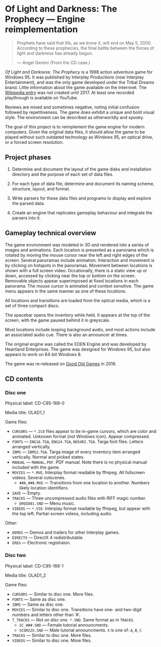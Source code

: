 # Of Light and Darkness: The Prophecy — Engine reimplementation

> Prophets have said that life, as we know it, will end on May 5, 2000.
> According to these prophecies, the final battle between the forces of light
> and darkness has already begun.
>
> — Angel Gemini (From the CD case.)

*Of Light and Darkness: The Prophecy* is a 1998 action adventure game for
Windows 95. It was published by Interplay Productions (now Interplay
Entertainment), and was the only game developed under the Tribal Dreams brand.
Little information about the game available on the Internnet. The
[Wikipedia entry][wiki] was not created until 2017. At least one recorded
playthrough is available on YouTube.

Reviews are mixed and sometimes negative, noting initial confusion followed by
repetitiveness. The game does exhibit a unique and bold visual style. The
environment can be described as otherworldly and spooky.

The goal of this project is to reimplement the game engine for modern
computers. Given the original data files, it should allow the game to be played
without such outdated technology as Windows 95, an optical drive, or a forced
screen resolution.

[wiki]: https://en.wikipedia.org/wiki/Of_Light_and_Darkness:_The_Prophecy

## Project phases

1. Determine and document the layout of the game disks and installation
directory and the purpose of each set of data files.

2. For each type of data file, determine and document its naming scheme,
structure, layout, and format.

3. Write parsers for these data files and programs to display and explore the
parsed data.

4. Create an engine that replicates gameplay behaviour and integrate the
parsers into it.

## Gameplay technical overview

The game environment was modeled in 3D and rendered into a series of images and
animations. Each location is presented as a panorama which is rotated by moving
the mouse cursor near the left and right edges of the screen. Several panoramas
include animation. Interaction and movement is by clicking on hotspots in the
panoramas. Movement between locations is shown with a full screen video.
Occationally, there is a static view up or down, accessed by clicking near the
top or bottom on the screen. Removable objects appear superimposed at fixed
locations in each panorama. The mouse cursor is animated and context sensitive.
The game menu appears in the same manner as one of these locations.

All locations and transitions are loaded from the optical media, which is a set
of three compact discs.

The spacebar opens the inventory while held. It appears at the top of the
screen, with the game paused behind it in greyscale.

Most locations include looping background audio, and most actions include an
associated audio cue. There is also an announcer at times.

The original engine was called the EDEN Engine and was developed by Heartland
Enterprises. The game was designed for Windows 95, but also appears to work on
64-bit Windows 8.

The game was re-released on [Good Old Games][gog] in 2016.

[gog]: https://www.gog.com/game/of_light_and_darkness_the_prophecy

## CD contents

### Disc one

Physical label: CD-C95-166-0

Media title: OLAD1_1

Game files:

- `CURSORS` — `*.ICO` files appear to be in-game cursors, which are color and
  animated. Unknown format (not Windows icon). Appear compressed.
- `FONTS` — `ENG16.TGA`, `ENG24.TGA`, `NOS4R2.TGA`. Targa font files. Letters
  arranged vertically.
- `IBMS` — `IBMS2.TGA`. Targa image of every inventory item arranged
  vertically. Normal and picked states.
- `MANUAL` — `MANUAL.PDF`. PDF manual. Note there is no physical manual
  included with the game.
- `MOVIES` — `*.MVE`. Interplay format readable by ffmpeg. All fullscreen
  videos. Several cutscenes.
  - `##A_##A.MVE` — Transitions from one location to another. Numbers likely
    location identifiers.
- `SAVE` — Empty.
- `TRACKS` — Three uncompressed audio files with RIFF magic number.
  - `DROID01.SND` — Menu music.
- `VIDEOS` — `*.VID`. Interplay format readable by ffmpeg, but appear with the
  top left. Partial-screen videos, including audio.

Other:

- `DEMOS` — Demos and trailers for other Interplay games.
- `DIRECTX` — DirectX 4 redistributable.
- `EREG` — Electronic registraion.

### Disc two

Physical label: CD-C95-166-1

Media title: OLAD1_2

Game files:

- `CURSORS` — Similar to disc one. More files.
- `FONTS` — Same as disc one.
- `IBMS` — Same as disc one.
- `MOVIES` — Similar to disc one. Transitions have one- and two-digit numbers
  and letters other than 'A'.
- `T_TRACKS` — *Not on disc one.* `*.SND`. Same format as in `TRACKS`.
  - `SC_###.SND` — Female tutorial announcments.
  - `SCGM22X.SND` — Male tutorial announcments. `X` is one of: `A`, `B`, `C`
- `TRACKS` — Similar to disc one. More files.
- `VIDEOS` — Similar to disc one. More files.
